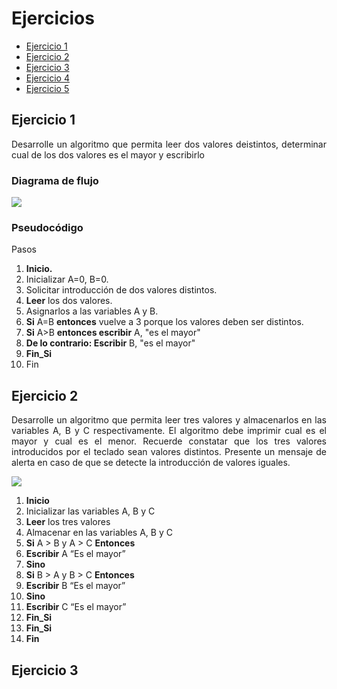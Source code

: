 <div align= "justify">

# Ejercicios

- [Ejercicio 1](#ejercicio1)
- [Ejercicio 2](#ejercicio2)
- [Ejercicio 3](#ejercicio3)
- [Ejercicio 4](#ejercicio4)
- [Ejercicio 5](#ejercicio5)

## Ejercicio 1 <a name="ejercicio1"></a>

Desarrolle un algoritmo que permita leer dos valores deistintos, determinar cual de los dos valores es el mayor y escribirlo

### Diagrama de flujo

<img src="images/Diagramaflujo1.drawio.png">

### Pseudocódigo
Pasos
1. __Inicio.__
2. Inicializar A=0, B=0.
3. Solicitar introducción de dos valores distintos.
4. __Leer__ los dos valores.
5. Asignarlos a las variables A y B.
6. __Si__ A=B __entonces__ vuelve a 3 porque los valores deben ser distintos.
7. __Si__ A>B __entonces escribir__ A, "es el mayor"
8. __De lo contrario: Escribir__ B, "es el mayor"
9. __Fin_Si__
10. Fin
## Ejercicio 2 <a name="ejercicio2"></a>
Desarrolle un algoritmo que permita leer tres valores y almacenarlos en las variables A, B y C
respectivamente. El algoritmo debe imprimir cual es el mayor y cual es el menor. Recuerde constatar que
los tres valores introducidos por el teclado sean valores distintos. Presente un mensaje de alerta en caso de
que se detecte la introducción de valores iguales.

<img src="images/Diagramaflujo2.drawio.png">


1. __Inicio__
2. Inicializar las variables A, B y C
3. __Leer__ los tres valores
4. Almacenar en las variables A, B y C
5. __Si__ A > B y A > C __Entonces__
6. __Escribir__ A “Es el mayor”
7. __Sino__
8. __Si__ B > A y B > C __Entonces__
9. __Escribir__ B “Es el mayor”
10. __Sino__
11. __Escribir__ C “Es el mayor”
12. __Fin_Si__
13. __Fin_Si__
14. __Fin__

## Ejercicio 3 <a Name="ejercicio3"></a>





</div>